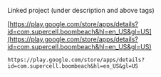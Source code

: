 
Linked project (under description and above tags)

[https://play.google.com/store/apps/details?id=com.supercell.boombeach&hl=en_US&gl=US](https://play.google.com/store/apps/details?id=com.supercell.boombeach&hl=en_US&gl=US)

```
https://play.google.com/store/apps/details?id=com.supercell.boombeach&hl=en_US&gl=US
```
